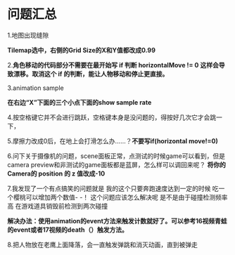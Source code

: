 

# 问题汇总

1.地图出现缝隙

**Tilemap选中，右侧的Grid Size的X和Y值都改成0.99**

2.**角色移动的代码部分不需要在最开始写 if 判断 horizontalMove != 0 这样会导致漂移。取消这个 if 的判断，能让人物移动和停止更直接。**

3.animation sample

**在右边“X”下面的三个小点下面的show sample rate**

4.按空格键它并不会进行跳跃，空格键本身是没问题的，得按好几次它才会跳一下，

5.摩擦力改成0后，在地上会打滑怎么办……？**不要写if(horizontal move!=0)**

6.问下关于摄像机的问题，scene面板正常，点测试的时候game可以看到，但是camera preview和非测试的game面板都是蓝屏，怎么样可以调回来呢？
**将你的Camera的 position 的 z 值改成-10**

7.我发现了一个有点搞笑的问题就是 我的这个只要奔跑速度达到一定的时候  吃一个樱桃可以增加两个数值- -！ 这个问题应该怎么解决呢     是不是由于碰撞检测频率高 在游戏道具销毁前检测到两次碰撞

**解决办法：使用animation的event方法来触发计数就好了。可以参考16视频青蛙的event或者17视频的death（）触发方法。**

8.把人物放在老鹰上面降落，会一直触发弹跳和消灭动画，直到被弹走

